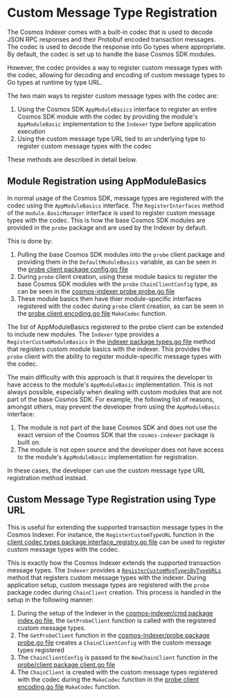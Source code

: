 # Custom Message Type Registration

The Cosmos Indexer comes with a built-in codec that is used to decode JSON RPC responses and their Protobuf encoded transaction messages. The codec is used to decode the response into Go types where appropriate. By default, the codec is set up to handle the base Cosmos SDK modules.

However, the codec provides a way to register custom message types with the codec, allowing for decoding and encoding of custom message types to Go types at runtime by type URL.

The two main ways to register custom message types with the codec are:

1. Using the Cosmos SDK `AppModuleBasics` interface to register an entire Cosmos SDK module with the codec by providing the module's `AppModuleBasic` implementation to the `Indexer` type before application execution
2. Using the custom message type URL tied to an underlying type to register custom message types with the codec

These methods are described in detail below.

## Module Registration using AppModuleBasics

In normal usage of the Cosmos SDK, message types are registered with the codec using the `AppModuleBasics` interface. The `RegisterInterfaces` method of the `module.BasicManager` interface is used to register custom message types with the codec. This is how the base Cosmos SDK modules are provided in the `probe` package and are used by the Indexer by default.

This is done by:

1. Pulling the base Cosmos SDK modules into the `probe` client package and providing them in the `DefaultModuleBasics` variable, as can be seen in the [probe client package config.go file](https://github.com/DefiantLabs/probe/blob/main/client/config.go#L30-L31)
2. During `probe` client creation, using these module basics to register the base Cosmos SDK modules with the `probe` `ChainClientConfig` type, as can be seen in the [cosmos-indexer probe probe.go file](https://github.com/DefiantLabs/cosmos-indexer/blob/main/probe/probe.go#L26-L27)
3. These module basics then have thier module-specific interfaces registered with the codec during `probe` client creation, as can be seen in the [probe client encoding.go file](https://github.com/DefiantLabs/probe/blob/main/client/encoding.go#L30) `MakeCodec` function.

The list of AppModuleBasics registered to the probe client can be extended to include new modules. The `Indexer` type provides a `RegisterCustomModuleBasics` in the [indexer package types.go file](https://github.com/DefiantLabs/cosmos-indexer/blob/main/indexer/registration.go#L14-L16) method that registers custom module basics with the indexer. This provides the `probe` client with the ability to register module-specific message types with the codec.

The main difficulty with this approach is that it requires the developer to have access to the module's `AppModuleBasic` implementation. This is not always possible, especially when dealing with custom modules that are not part of the base Cosmos SDK. For example, the following list of reasons, amongst others, may prevent the developer from using the `AppModuleBasic` interface:

1. The module is not part of the base Cosmos SDK and does not use the exact version of the Cosmos SDK that the `cosmos-indexer` package is built on.
2. The module is not open source and the developer does not have access to the module's `AppModuleBasic` implementation for registration.

In these cases, the developer can use the custom message type URL registration method instead.

## Custom Message Type Registration using Type URL

This is useful for extending the supported transaction message types in the Cosmos Indexer. For instance, the `RegisterCustomTypeURL` function in the [client codec types package interface_registry.go file](https://github.com/DefiantLabs/probe/blob/main/client/codec/types/interface_registry.go) can be used to register custom message types with the codec.

This is exactly how the Cosmos Indexer extends the supported transaction message types. The `Indexer` provides a [`RegisterCustomMsgTypesByTypeURLs`]((https://github.com/DefiantLabs/cosmos-indexer/blob/main/indexer/registration.go#L18-L19)) method that registers custom message types with the indexer. During application setup, custom message types are registered with the `probe` package codec during `ChainClient` creation. This process is handled in the setup in the following manner:

1. During the setup of the Indexer in the [cosmos-indexer/cmd package index.go file](https://github.com/DefiantLabs/cosmos-indexer/blob/main/cmd/index.go#L200-L201), the `GetProbeClient` function is called with the registered custom message types.
2. The `GetProbeClient` function in the [cosmos-indexer/probe package probe.go file](https://github.com/DefiantLabs/cosmos-indexer/blob/main/probe/probe.go#L10) creates a `ChainClientConfig` with the custom message types registered
3. The `ChainClientConfig` is passed to the `NewChainClient` function in the [probe/client package client.go file](https://github.com/DefiantLabs/probe/blob/main/client/client.go#L28)
4. The `ChainClient` is created with the custom message types registered with the codec during the `MakeCodec` function in the [probe client encoding.go file](https://github.com/DefiantLabs/probe/blob/main/client/encoding.go#L30) `MakeCodec` function.
